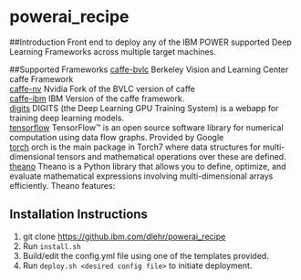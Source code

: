 # powerai_recipe
##Introduction
Front end to deploy any of the IBM POWER supported Deep Learning Frameworks across multiple target machines.

##Supported Frameworks
[caffe-bvlc](https://github.com/BVLC/caffe) Berkeley Vision and Learning Center caffe Framework <br>
[caffe-nv](https://github.com/NVIDIA/caffe) Nvidia Fork of the BVLC version of caffe <br>
[caffe-ibm]() IBM Version of the caffe framework. <br>
[digits](https://github.com/NVIDIA/DIGITS) DIGITS (the Deep Learning GPU Training System) is a webapp for training deep learning models.<br>
[tensorflow](https://www.tensorflow.org/) TensorFlow™ is an open source software library for numerical computation using data flow graphs.  Provided by Google<br>
[torch](https://github.com/torch/torch7) orch is the main package in Torch7 where data structures for multi-dimensional tensors and mathematical operations over these are defined.<br>
[theano](http://deeplearning.net/software/theano/) Theano is a Python library that allows you to define, optimize, and evaluate mathematical expressions involving multi-dimensional arrays efficiently. Theano features:
<br>

## Installation Instructions
1. git clone https://github.ibm.com/dlehr/powerai_recipe
2. Run `install.sh`
3. Build/edit the config.yml file using one of the templates provided.
4. Run `deploy.sh <desired config file>` to initiate deployment.
